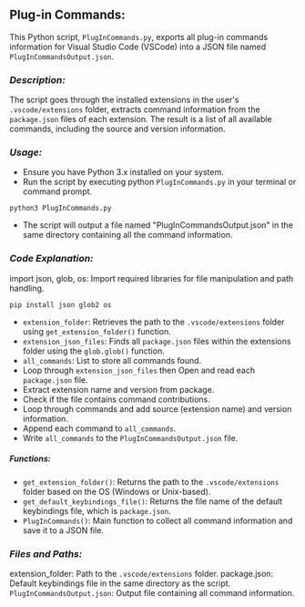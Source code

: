 ## **Plug-in Commands:**
This Python script, `PlugInCommands.py`, exports all plug-in commands information for Visual Studio Code (VSCode) into a JSON file named `PlugInCommandsOutput.json`.

### *Description:*
The script goes through the installed extensions in the user's `.vscode/extensions` folder, extracts command information from the `package.json` files of each extension. The result is a list of all available commands, including the source and version information.

### *Usage:*
* Ensure you have Python 3.x installed on your system.
* Run the script by executing python `PlugInCommands.py` in your terminal or command prompt.
```
python3 PlugInCommands.py
```
* The script will output a file named "PlugInCommandsOutput.json" in the same directory containing all the command information.

### *Code Explanation:*
import json, glob, os: Import required libraries for file manipulation and path handling.
```
pip install json glob2 os
```

* `extension_folder`: Retrieves the path to the `.vscode/extensions` folder using `get_extension_folder()` function.
* `extension_json_files`: Finds all `package.json` files within the extensions folder using the `glob.glob()` function.
* `all_commands`: List to store all commands found.
* Loop through `extension_json_files` then Open and read each `package.json` file.
* Extract extension name and version from package.
* Check if the file contains command contributions.
* Loop through commands and add source (extension name) and version information.
* Append each command to `all_commands`.
* Write `all_commands` to the `PlugInCommandsOutput.json` file.

##### *Functions:*
* `get_extension_folder()`: Returns the path to the `.vscode/extensions` folder based on the OS (Windows or Unix-based).
* `get_default_keybindings_file()`: Returns the file name of the default keybindings file, which is `package.json`.
* `PlugInCommands()`: Main function to collect all command information and save it to a JSON file.

### *Files and Paths:*

extension_folder: Path to the `.vscode/extensions` folder.
package.json: Default keybindings file in the same directory as the script.
`PlugInCommandsOutput.json`: Output file containing all command information.
